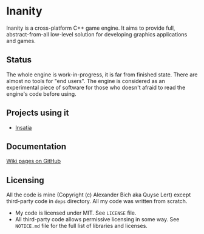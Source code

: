 # Inanity

Inanity is a cross-platform C++ game engine. It aims to provide full, abstract-from-all low-level solution for developing graphics applications and games.

## Status

The whole engine is work-in-progress, it is far from finished state. There are almost no tools for "end users". The engine is considered as an experimental piece of software for those who doesn't afraid to read the engine's code before using.

## Projects using it

* [Insatia](https://insatia.kozinaka.com/)

## Documentation

[Wiki pages on GitHub](https://github.com/quyse/inanity/wiki/Start)

## Licensing

All the code is mine (Copyright (c) Alexander Bich aka Quyse Lert) except third-party code in `deps` directory. All my code was written from scratch.
* My code is licensed under MIT. See `LICENSE` file.
* All third-party code allows permissive licensing in some way. See `NOTICE.md` file for the full list of libraries and licenses.
